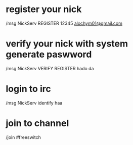 # register your nick
/msg NickServ REGISTER 12345 alochym01@gmail.com
# verify your nick with system generate paswword
/msg NickServ VERIFY REGISTER hado da
# login to irc
/msg NickServ identify haa
# join to channel
/join #freeswitch
